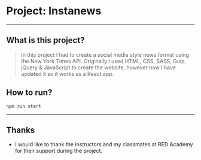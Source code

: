 # Project: Instanews

----
## What is this project?

> In this project I had to create a social media style news format using the New York Times API. Originally I used HTML, CSS, SASS, Gulp, jQuery & JavaScript to create the website, however now I have updated it so it works as a React app.

## How to run?

<code>npm run start</code>

----
## Thanks
* I would like to thank the instructors and my classmates at RED Academy for their support during the project.